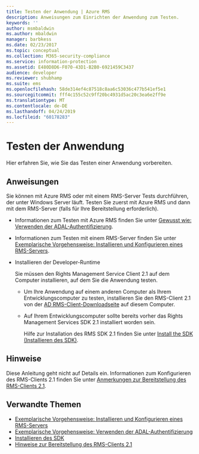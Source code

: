 ```yaml
---
title: Testen der Anwendung | Azure RMS
description: Anweisungen zum Einrichten der Anwendung zum Testen.
keywords: ''
author: msmbaldwin
ms.author: mbaldwin
manager: barbkess
ms.date: 02/23/2017
ms.topic: conceptual
ms.collection: M365-security-compliance
ms.service: information-protection
ms.assetid: E480D8D6-F070-43D1-B2B0-6921459C3437
audience: developer
ms.reviewer: shubhamp
ms.suite: ems
ms.openlocfilehash: 58de314ef4c87518c8aa6c53036c477b541ef5e1
ms.sourcegitcommit: fff4c155c52c9ff20bc4931d5ac20c3ea6e2ff9e
ms.translationtype: MT
ms.contentlocale: de-DE
ms.lasthandoff: 04/24/2019
ms.locfileid: "60178283"
---
```

# <a name="testing-your-application"></a>Testen der Anwendung

Hier erfahren Sie, wie Sie das Testen einer Anwendung vorbereiten.

## <a name="instructions"></a>Anweisungen

Sie können mit Azure RMS oder mit einem RMS-Server Tests durchführen, der unter Windows Server läuft.  Testen Sie zuerst mit Azure RMS und dann mit dem RMS-Server (falls für Ihre Bereitstellung erforderlich).

- Informationen zum Testen mit Azure RMS finden Sie unter [Gewusst wie: Verwenden der ADAL-Authentifizierung](how-to-use-adal-authentication.md).
- Informationen zum Testen mit einem RMS-Server finden Sie unter [Exemplarische Vorgehensweise: Installieren und Konfigurieren eines RMS-Servers](how-to-install-and-configure-an-rms-server.md).
- Installieren der Developer-Runtime

   Sie müssen den Rights Management Service Client 2.1 auf dem Computer installieren, auf dem Sie die Anwendung testen.
  - Um Ihre Anwendung auf einem anderen Computer als Ihrem Entwicklungscomputer zu testen, installieren Sie den RMS-Client 2.1 von der [AD RMS-Client-Downloadseite](https://www.microsoft.com/download/details.aspx?id=38396) auf diesem Computer.
  - Auf Ihrem Entwicklungscomputer sollte bereits vorher das Rights Management Services SDK 2.1 installiert worden sein.

    Hilfe zur Installation des RMS SDK 2.1 finden Sie unter [Install the SDK (Installieren des SDK)](install-the-rms-sdk.md).

## <a name="remarks"></a>Hinweise

Diese Anleitung geht nicht auf Details ein. Informationen zum Konfigurieren des RMS-Clients 2.1 finden Sie unter [Anmerkungen zur Bereitstellung des RMS-Clients 2.1](https://technet.microsoft.com/library/jj159267(WS.10).aspx).

## <a name="related-topics"></a>Verwandte Themen

* [Exemplarische Vorgehensweise: Installieren und Konfigurieren eines RMS-Servers](how-to-install-and-configure-an-rms-server.md)
* [Exemplarische Vorgehensweise: Verwenden der ADAL-Authentifizierung](how-to-use-adal-authentication.md)
* [Installieren des SDK](install-the-rms-sdk.md)
* [Hinweise zur Bereitstellung des RMS-Clients 2.1](https://technet.microsoft.com/library/jj159267(WS.10).aspx)

